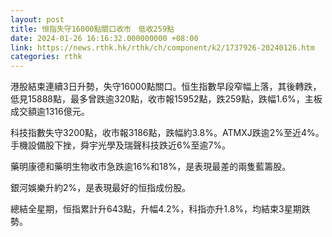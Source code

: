 ```yaml
---
layout: post
title: 恒指失守16000點關口收市　低收259點
date: 2024-01-26 16:16:32.000000000 +08:00
link: https://news.rthk.hk/rthk/ch/component/k2/1737926-20240126.htm
categories: rthk
---
```


港股結束連續3日升勢，失守16000點關口。恒生指數早段窄幅上落，其後轉跌，低見15888點，最多曾跌逾320點，收市報15952點，跌259點，跌幅1.6%，主板成交額逾1316億元。

科技指數失守3200點，收市報3186點，跌幅約3.8%。ATMXJ跌逾2%至近4%。手機設備股下挫，舜宇光學及瑞聲科技跌近6%至逾7%。

藥明康德和藥明生物收市急跌逾16%和18%，是表現最差的兩隻藍籌股。

銀河娛樂升約2%，是表現最好的恒指成份股。

總結全星期，恒指累計升643點，升幅4.2%，科指亦升1.8%，均結束3星期跌勢。
